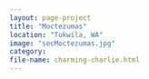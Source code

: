 ```yaml
---
layout: page-project
title: "Moctezumas"
location: "Tukwila, WA"
image: "secMoctezumas.jpg"
category:
file-name: charming-charlie.html
---
```



